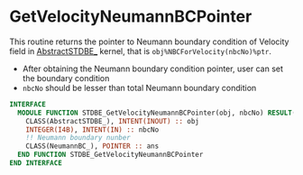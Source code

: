 # GetVelocityNeumannBCPointer

This routine returns the pointer to Neumann boundary condition of Velocity field in [AbstractSTDBE_](AbstractSTDBE_.md) kernel, that is `obj%NBCForVelocity(nbcNo)%ptr`.

- After obtaining the Neumann boundary condition pointer, user can set the boundary condition
- `nbcNo` should be lesser than total Neumann boundary condition

```fortran
INTERFACE
  MODULE FUNCTION STDBE_GetVelocityNeumannBCPointer(obj, nbcNo) RESULT(ans)
    CLASS(AbstractSTDBE_), INTENT(INOUT) :: obj
    INTEGER(I4B), INTENT(IN) :: nbcNo
    !! Neumann boundary nunber
    CLASS(NeumannBC_), POINTER :: ans
  END FUNCTION STDBE_GetVelocityNeumannBCPointer
END INTERFACE
```
